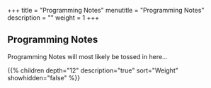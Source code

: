 +++
title = "Programming Notes"
menutitle = "Programming Notes"
description = ""
weight = 1
+++

## Programming Notes

Programming Notes will most likely be tossed in here...

{{% children depth="12" description="true" sort="Weight" showhidden="false" %}}
